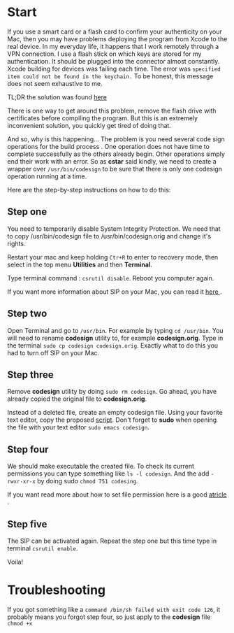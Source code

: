 # Start
If you use a smart card or a flash card to confirm your authenticity on your Mac, then you may have problems deploying the program from Xcode to the real device. In my everyday life, it happens that I work remotely through a VPN connection. I use a flash stick on which keys are stored for my authentication. It should be plugged into the connector almost constantly.
Xcode building for devices was failing each time. 
The error was `specified item could not be found in the keychain.` To be honest, this message does not seem exhaustive to me.

TL;DR the solution was found [here ](https://forums.developer.apple.com/thread/106938#333777)

There is one way to get around this problem, remove the flash drive with certificates before compiling the program. But this is an extremely inconvenient solution, you quickly get tired of doing that.

And so, why is this happening...
The problem is you need several code sign operations for the build process . One operation does not have time to complete successfully as the others already begin. Other operations simply end their work with an error.
So as **cstar** said kindly, we need to create a wrapper over `/usr/bin/codesign` to be sure that there is only one codesign operation running at a time.

Here are the step-by-step instructions on how to do this:

## Step one  
You need to temporarily disable System Integrity Protection. We need that to copy /usr/bin/codesign file to /usr/bin/codesign.orig and change it's rights.

Restart your mac and keep holding `Ctr+R` to enter to recovery mode, then select in the top menu **Utilities** and then **Terminal**.

Type terminal command : `csrutil disable`.
Reboot you computer again.

If you want more information about SIP on your Mac, you can read it [here ](https://www.imore.com/how-turn-system-integrity-protection-macos).

## Step two

Open Terminal and go to `/usr/bin`. For example by typing `cd /usr/bin`. You will need to rename **codesign** utility to, for example **codesign.orig**. Type in the terminal `sudo cp codesign codesign.orig`. Exactly what to do this you had to turn off SIP on your Mac. 

## Step three

Remove **codesign** utility by doing `sudo rm codesign`. Go ahead, you have already copied the original file to **codesign.orig**.

Instead of a deleted file, create an empty codesign file. Using your favorite text editor, copy the proposed [script](https://github.com/rodnoy/codesign/blob/master/codesign). Don't forget to **sudo** when opening the file with your text editor `sudo emacs codesign`. 

## Step four

We should make executable the created file. To check its current permissions you can type something like `ls -l codesign`. And the add `-rwxr-xr-x` by doing sudo `chmod 751 codesing`.

If you want read more about how to set file permission here is a good [atricle ](http://www.macinstruct.com/node/415). 

## Step five

The SIP can be activated again. Repeat the step one but this time type in terminal `csrutil enable`.

Voila! 

# Troubleshooting

If you got something like a
`command /bin/sh failed with exit code 126`, it probably means you forgot step four, so just apply to the **codesign** file `chmod +x`


